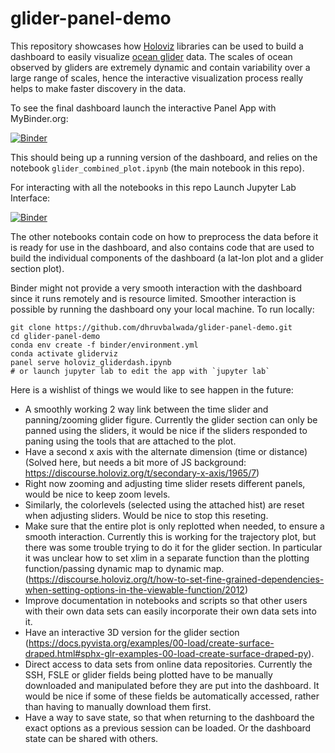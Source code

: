 # glider-panel-demo
This repository showcases how [Holoviz](https://holoviz.org/) libraries can be used to build a dashboard to easily visualize [ocean glider](https://en.wikipedia.org/wiki/Underwater_glider) data. The scales of ocean observed by gliders are extremely dynamic and contain variability over a large range of scales, hence the interactive visualization process really helps to make faster discovery in the data.   
  
To see the final dashboard launch the interactive Panel App with MyBinder.org:  

[![Binder](https://mybinder.org/badge_logo.svg)](https://mybinder.org/v2/gh/dhruvbalwada/glider-panel-demo/main?urlpath=%2Fpanel%2Fglider_combined_plot) 

This should being up a running version of the dashboard, and relies on the notebook `glider_combined_plot.ipynb` (the main notebook in this repo).  

For interacting with all the notebooks in this repo Launch Jupyter Lab Interface:  

[![Binder](https://mybinder.org/badge_logo.svg)](https://mybinder.org/v2/gh/dhruvbalwada/glider-panel-demo/main?urlpath=lab) 

The other notebooks contain code on how to preprocess the data before it is ready for use in the dashboard, and also contains code that are used to build the individual components of the dashboard (a lat-lon plot and a glider section plot).  

Binder might not provide a very smooth interaction with the dashboard since it runs remotely and is resource limited. Smoother interaction is possible by running the dashboard ony your local machine. To run locally:
```
git clone https://github.com/dhruvbalwada/glider-panel-demo.git
cd glider-panel-demo 
conda env create -f binder/environment.yml
conda activate gliderviz 
panel serve holoviz_gliderdash.ipynb
# or launch jupyter lab to edit the app with `jupyter lab`
```

Here is a wishlist of things we would like to see happen in the future:

- A smoothly working 2 way link between the time slider and panning/zooming glider figure. Currently the glider section can only be panned using the sliders, it would be nice if the sliders responded to paning using the tools that are attached to the plot.
- Have a second x axis with the alternate dimension (time or distance) (Solved here, but needs a bit more of JS background: https://discourse.holoviz.org/t/secondary-x-axis/1965/7)
- Right now zooming and adjusting time slider resets different panels, would be nice to keep zoom levels.
- Similarly, the colorlevels (selected using the attached hist) are reset when adjusting sliders. Would be nice to stop this reseting.
- Make sure that the entire plot is only replotted when needed, to ensure a smooth interaction. Currently this is working for the trajectory plot, but there was some trouble trying to do it for the glider section. In particular it was unclear how to set xlim in a separate function than the plotting function/passing dynamic map to dynamic map. (https://discourse.holoviz.org/t/how-to-set-fine-grained-dependencies-when-setting-options-in-the-viewable-function/2012)
- Improve documentation in notebooks and scripts so that other users with their own data sets can easily incorporate their own data sets into it.
- Have an interactive 3D version for the glider section (https://docs.pyvista.org/examples/00-load/create-surface-draped.html#sphx-glr-examples-00-load-create-surface-draped-py).
- Direct access to data sets from online data repositories. Currently the SSH, FSLE or glider fields being plotted have to be manually downloaded and manipulated before they are put into the dashboard. It would be nice if some of these fields be automatically accessed, rather than having to manually download them first.
- Have a way to save state, so that when returning to the dashboard the exact options as a previous session can be loaded. Or the dashboard state can be shared with others. 
